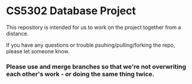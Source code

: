 # CS5302 Database Project

This repository is intended for us to work on the project together from a distance. 

If you have any questions or trouble psuhing/pulling/forking the repo, please let someone know.

### Please use and merge branches so that we're not overwriting each other's work - or doing the same thing twice.
